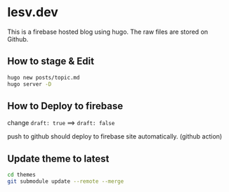 lesv.dev
========

This is a firebase hosted blog using hugo.  The raw files are stored on Github.

## How to stage & Edit

```sh
hugo new posts/topic.md
hugo server -D
```

## How to Deploy to firebase
change `draft: true` ==> `draft: false`

push to github should deploy to firebase site automatically. (github action)

## Update theme to latest

```sh
cd themes
git submodule update --remote --merge
```
